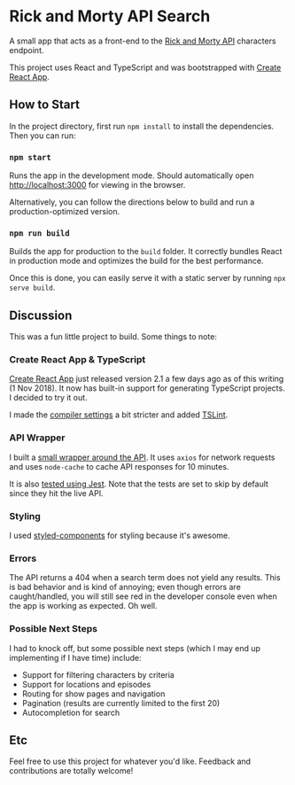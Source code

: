 # Rick and Morty API Search

A small app that acts as a front-end to the [Rick and Morty API](https://rickandmortyapi.com/)
characters endpoint.

This project uses React and TypeScript and was bootstrapped with
[Create React App](https://github.com/facebook/create-react-app).

## How to Start

In the project directory, first run `npm install` to install the dependencies. Then you can run:

### `npm start`

Runs the app in the development mode. Should automatically open
[http://localhost:3000](http://localhost:3000) for viewing in the browser.

Alternatively, you can follow the directions below to build and run a production-optimized version.

### `npm run build`

Builds the app for production to the `build` folder. It correctly bundles React in production mode
and optimizes the build for the best performance.

Once this is done, you can easily serve it with a static server by running `npx serve build`.

## Discussion

This was a fun little project to build. Some things to note:

### Create React App & TypeScript

[Create React App](https://github.com/facebook/create-react-app) just released version 2.1 a few
days ago as of this writing (1 Nov 2018). It now has built-in support for generating TypeScript
projects. I decided to try it out.

I made the [compiler settings](tsconfig.json) a bit stricter and added
[TSLint](https://palantir.github.io/tslint/).

### API Wrapper

I built a [small wrapper around the API](src/lib/api.ts). It uses `axios` for network requests and
uses `node-cache` to cache API responses for 10 minutes.

It is also [tested using Jest](src/lib/api.test.ts). Note that the tests are set to skip by default
since they hit the live API.

### Styling

I used [styled-components](https://www.styled-components.com/) for styling because it's awesome.

### Errors

The API returns a 404 when a search term does not yield any results. This is bad behavior and is
kind of annoying; even though errors are caught/handled, you will still see red in the developer
console even when the app is working as expected. Oh well.

### Possible Next Steps

I had to knock off, but some possible next steps (which I may end up implementing if I have time)
include:

* Support for filtering characters by criteria
* Support for locations and episodes
* Routing for show pages and navigation
* Pagination (results are currently limited to the first 20)
* Autocompletion for search

## Etc

Feel free to use this project for whatever you'd like. Feedback and contributions are totally welcome!